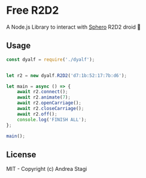 # Free R2D2

A Node.js Library to interact with [Sphero](https://www.sphero.com/starwars?utm_source=rss&utm_medium=rss) R2D2 droid 🤖

## Usage

```js
const dyalf = require('./dyalf');


let r2 = new dyalf.R2D2('d7:1b:52:17:7b:d6');

let main = async () => {
    await r2.connect();
    await r2.animate(7);
    await r2.openCarriage();
    await r2.closeCarriage();
    await r2.off();
    console.log('FINISH ALL');
};

main();
```

## License

MIT - Copyright (c) Andrea Stagi
